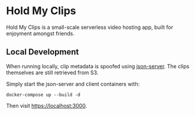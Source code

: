# Hold My Clips

Hold My Clips is a small-scale serverless video hosting app, built for enjoyment amongst friends.


## Local Development

When running locally, clip metadata is spoofed using [json-server](https://www.npmjs.com/package/json-server). The clips themselves are still retrieved from S3.

Simply start the json-server and client containers with:

```
docker-compose up --build -d
```

Then visit [https://localhost:3000](https://localhost:3000).
